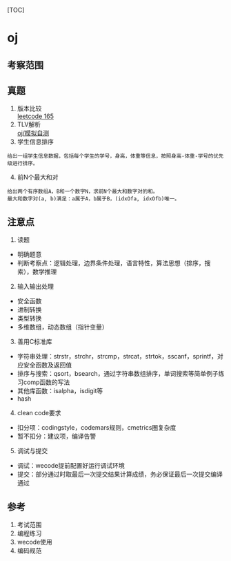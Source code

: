 [TOC]
# oj
## 考察范围
## 真题
1. 版本比较   
[leetcode 165](https://leetcode-cn.com/problems/compare-version-numbers/)
2. TLV解析   
[oj/模拟自测]()
3. 学生信息排序   
```
给出一组学生信息数据，包括每个学生的学号，身高，体重等信息，按照身高-体重-学号的优先级进行排序。
```
4. 前N个最大和对   
```
给出两个有序数组A，B和一个数字N，求前N个最大和数字对的和。
最大和数字对(a, b)满足：a属于A，b属于B，(idxOfa, idxOfb)唯一。
```
## 注意点
1. 读题   
- 明确题意
- 判断考察点：逻辑处理，边界条件处理，语言特性，算法思想（排序，搜索），数学推理
2. 输入输出处理   
- 安全函数
- 进制转换
- 类型转换
- 多维数组，动态数组（指针变量）
3. 善用C标准库   
- 字符串处理：strstr，strchr，strcmp，strcat，strtok，sscanf，sprintf，对应安全函数及返回值
- 排序与搜索：qsort，bsearch，通过字符串数组排序，单词搜索等简单例子练习comp函数的写法
- 其他库函数：isalpha，isdigit等
- hash
4. clean code要求   
- 扣分项：codingstyle，codemars规则，cmetrics圈复杂度
- 暂不扣分：建议项，编译告警
5. 调试与提交   
- 调试：wecode提前配置好运行调试环境
- 提交：部分通过时取最后一次提交结果计算成绩，务必保证最后一次提交编译通过
## 参考
1. 考试范围
2. 编程练习
3. wecode使用
4. 编码规范
